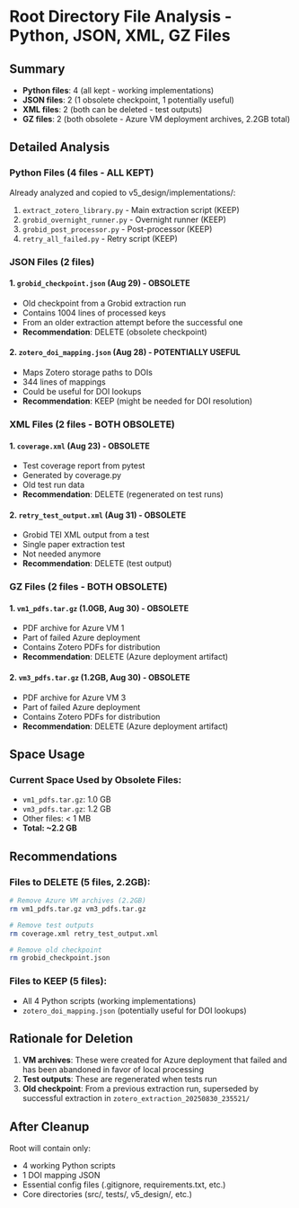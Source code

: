 # Root Directory File Analysis - Python, JSON, XML, GZ Files

## Summary
- **Python files**: 4 (all kept - working implementations)
- **JSON files**: 2 (1 obsolete checkpoint, 1 potentially useful)
- **XML files**: 2 (both can be deleted - test outputs)
- **GZ files**: 2 (both obsolete - Azure VM deployment archives, 2.2GB total)

## Detailed Analysis

### Python Files (4 files - ALL KEPT)
Already analyzed and copied to v5_design/implementations/:
1. `extract_zotero_library.py` - Main extraction script (KEEP)
2. `grobid_overnight_runner.py` - Overnight runner (KEEP)
3. `grobid_post_processor.py` - Post-processor (KEEP)
4. `retry_all_failed.py` - Retry script (KEEP)

### JSON Files (2 files)

#### 1. `grobid_checkpoint.json` (Aug 29) - **OBSOLETE**
- Old checkpoint from a Grobid extraction run
- Contains 1004 lines of processed keys
- From an older extraction attempt before the successful one
- **Recommendation**: DELETE (obsolete checkpoint)

#### 2. `zotero_doi_mapping.json` (Aug 28) - **POTENTIALLY USEFUL**
- Maps Zotero storage paths to DOIs
- 344 lines of mappings
- Could be useful for DOI lookups
- **Recommendation**: KEEP (might be needed for DOI resolution)

### XML Files (2 files - BOTH OBSOLETE)

#### 1. `coverage.xml` (Aug 23) - **OBSOLETE**
- Test coverage report from pytest
- Generated by coverage.py
- Old test run data
- **Recommendation**: DELETE (regenerated on test runs)

#### 2. `retry_test_output.xml` (Aug 31) - **OBSOLETE**
- Grobid TEI XML output from a test
- Single paper extraction test
- Not needed anymore
- **Recommendation**: DELETE (test output)

### GZ Files (2 files - BOTH OBSOLETE)

#### 1. `vm1_pdfs.tar.gz` (1.0GB, Aug 30) - **OBSOLETE**
- PDF archive for Azure VM 1
- Part of failed Azure deployment
- Contains Zotero PDFs for distribution
- **Recommendation**: DELETE (Azure deployment artifact)

#### 2. `vm3_pdfs.tar.gz` (1.2GB, Aug 30) - **OBSOLETE**
- PDF archive for Azure VM 3
- Part of failed Azure deployment
- Contains Zotero PDFs for distribution
- **Recommendation**: DELETE (Azure deployment artifact)

## Space Usage

### Current Space Used by Obsolete Files:
- `vm1_pdfs.tar.gz`: 1.0 GB
- `vm3_pdfs.tar.gz`: 1.2 GB
- Other files: < 1 MB
- **Total: ~2.2 GB**

## Recommendations

### Files to DELETE (5 files, 2.2GB):
```bash
# Remove Azure VM archives (2.2GB)
rm vm1_pdfs.tar.gz vm3_pdfs.tar.gz

# Remove test outputs
rm coverage.xml retry_test_output.xml

# Remove old checkpoint
rm grobid_checkpoint.json
```

### Files to KEEP (5 files):
- All 4 Python scripts (working implementations)
- `zotero_doi_mapping.json` (potentially useful for DOI lookups)

## Rationale for Deletion

1. **VM archives**: These were created for Azure deployment that failed and has been abandoned in favor of local processing
2. **Test outputs**: These are regenerated when tests run
3. **Old checkpoint**: From a previous extraction run, superseded by successful extraction in `zotero_extraction_20250830_235521/`

## After Cleanup
Root will contain only:
- 4 working Python scripts
- 1 DOI mapping JSON
- Essential config files (.gitignore, requirements.txt, etc.)
- Core directories (src/, tests/, v5_design/, etc.)
